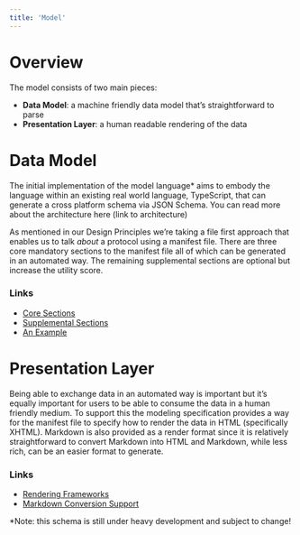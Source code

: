 ```yaml
---
title: 'Model'
---
```


# Overview

The model consists of two main pieces:

- **Data Model**: a machine friendly data model that’s straightforward to parse
- **Presentation Layer**: a human readable rendering of the data

# Data Model

The initial implementation of the model language\* aims to embody the language within an existing real world language, TypeScript, that can generate a cross platform schema via JSON Schema. You can read more about the architecture here (link to architecture)

As mentioned in our Design Principles we’re taking a file first approach that enables us to talk _about_ a protocol using a manifest file. There are three core mandatory sections to the manifest file all of which can be generated in an automated way. The remaining supplemental sections are optional but increase the utility score.

### Links

- [Core Sections](model/manifest/core-sections/)
- [Supplemental Sections](model/manifest/supplemental-sections)
- [An Example](examples/pdf-yaml-example)

# Presentation Layer

Being able to exchange data in an automated way is important but it’s equally important for users to be able to consume the data in a human friendly medium. To support this the modeling specification provides a way for the manifest file to specify how to render the data in HTML (specifically XHTML). Markdown is also provided as a render format since it is relatively straightforward to convert Markdown into HTML and Markdown, while less rich, can be an easier format to generate.

### Links

- [Rendering Frameworks](../presentation/rendering-frameworks)
- [Markdown Conversion Support](../presentation/markdown-support)

\*Note: this schema is still under heavy development and subject to change!
